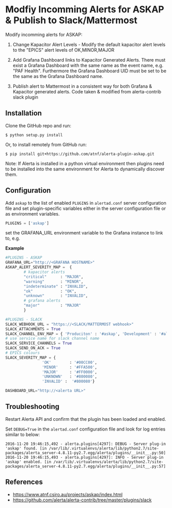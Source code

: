 Modfiy Incomming Alerts for ASKAP & Publish to Slack/Mattermost
===============================================================

Modify incomming alerts for ASKAP:

1. Change Kapacitor Alert Levels - Modify the default kapacitor alert
levels to the "EPICS" alert levels of OK,MINOR,MAJOR

2. Add Grafana Dashboard links to Kapacitor Generated Alerts. There must exist
a Grafana Dashboard with the same name as the event name, e.g. "PAF Health".
Furthermore the Grafana Dashboard UID must be set to be the same as the 
Grafana Dashboard name.

3. Publish alert to Mattermost in a consistent way for both Grafana & Kapacitor
generated alerts.  Code taken & modified from alerta-contrib slack plugin

Installation
------------

Clone the GitHub repo and run:

    $ python setup.py install

Or, to install remotely from GitHub run:

    $ pip install git+https://github.com/atnf/alerta-plugin-askap.git

Note: If Alerta is installed in a python virtual environment then plugins
need to be installed into the same environment for Alerta to dynamically
discover them.

Configuration
-------------

Add `askap` to the list of enabled `PLUGINS` in `alertad.conf` server
configuration file and set plugin-specific variables either in the
server configuration file or as environment variables.

```python
PLUGINS = ['askap']
```
set the GRAFANA_URL environment variable to the Grafana instance to link to, e.g.

**Example**

```python
#PLUGINS - ASKAP
GRAFANA_URL="http://<GRAFANA HOSTNAME>"
ASKAP_ALERT_SEVERITY_MAP =  {
        # kapacitor alerts
        "critical"      : "MAJOR",
        "warning"       : "MINOR",
        "indeterminate" : "INVALID",
        "ok"            : "OK",
        "unknown"       : "INVALID",
        # grafana alerts
        "major"         : "MAJOR"
        }

#PLUGINS - SLACK
SLACK_WEBHOOK_URL = "https://<SLACK/MATTERMOST webhook>"
SLACK_ATTACHMENTS = True
SLACK_CHANNEL_ENV_MAP = { 'Produciton' : '#askap', 'Development' : '#alerts-testing'}
# use service name for slack channel name
SLACK_SERVICE_CHANNELS = True
SLACK_SEND_ON_ACK = True
# EPICS colours
SLACK_SEVERITY_MAP = {
                'OK'        : '#00CC00',
                'MINOR'     : '#FFA500',
                'MAJOR'     : '#FF0000',
                'UNKNOWN'   : '#800080',
                'INVALID' :  '#800080'}

DASHBOARD_URL="http://<alerta URL>"
```

Troubleshooting
---------------

Restart Alerta API and confirm that the plugin has been loaded and enabled.

Set `DEBUG=True` in the `alertad.conf` configuration file and look for log
entries similar to below:

```
2016-11-20 19:46:15,492 - alerta.plugins[4297]: DEBUG - Server plug-in 'askap' found. [in /var/lib/.virtualenvs/alerta/lib/python2.7/site-packages/alerta_server-4.8.11-py2.7.egg/alerta/plugins/__init__.py:50]
2016-11-20 19:46:15,493 - alerta.plugins[4297]: INFO - Server plug-in 'askap' enabled. [in /var/lib/.virtualenvs/alerta/lib/python2.7/site-packages/alerta_server-4.8.11-py2.7.egg/alerta/plugins/__init__.py:57]
```

References
----------

  * https://www.atnf.csiro.au/projects/askap/index.html
  * https://github.com/alerta/alerta-contrib/tree/master/plugins/slack
